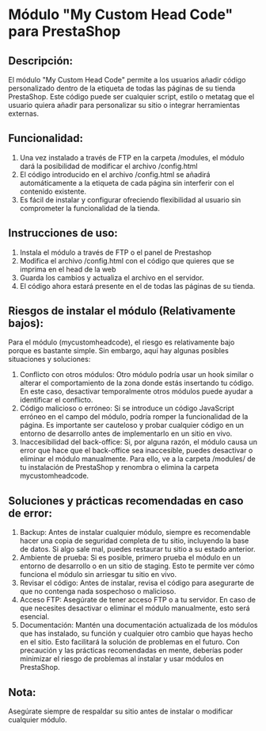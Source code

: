 Módulo "My Custom Head Code" para PrestaShop
===========================================

Descripción:
------------
El módulo "My Custom Head Code" permite a los usuarios añadir código personalizado dentro de la etiqueta <head> de todas las páginas de su tienda PrestaShop. Este código puede ser cualquier script, estilo o metatag que el usuario quiera añadir para personalizar su sitio o integrar herramientas externas.

Funcionalidad:
--------------
1. Una vez instalado a través de FTP en la carpeta /modules, el módulo dará la posibilidad de modificar el archivo /config.html
2. El código introducido en el archivo /config.html se añadirá automáticamente a la etiqueta <head> de cada página sin interferir con el contenido existente.
3. Es fácil de instalar y configurar ofreciendo flexibilidad al usuario sin comprometer la funcionalidad de la tienda.

Instrucciones de uso:
---------------------
1. Instala el módulo a través de FTP o el panel de Prestashop
2. Modifica el archivo /config.html con el código que quieres que se imprima en el head de la web
3. Guarda los cambios y actualiza el archivo en el servidor.
4. El código ahora estará presente en el <head> de todas las páginas de su tienda.

Riesgos de instalar el módulo (Relativamente bajos):
----------------------------------------------------
Para el módulo (mycustomheadcode), el riesgo es relativamente bajo porque es bastante simple. Sin embargo, aquí hay algunas posibles situaciones y soluciones:
1. Conflicto con otros módulos: Otro módulo podría usar un hook similar o alterar el comportamiento de la zona donde estás insertando tu código. En este caso, desactivar temporalmente otros módulos puede ayudar a identificar el conflicto.
2. Código malicioso o erróneo: Si se introduce un código JavaScript erróneo en el campo del módulo, podría romper la funcionalidad de la página. Es importante ser cauteloso y probar cualquier código en un entorno de desarrollo antes de implementarlo en un sitio en vivo.
3. Inaccesibilidad del back-office: Si, por alguna razón, el módulo causa un error que hace que el back-office sea inaccesible, puedes desactivar o eliminar el módulo manualmente. Para ello, ve a la carpeta /modules/ de tu instalación de PrestaShop y renombra o elimina la carpeta mycustomheadcode.

Soluciones y prácticas recomendadas en caso de error:
----------------------------------------------------
1. Backup: Antes de instalar cualquier módulo, siempre es recomendable hacer una copia de seguridad completa de tu sitio, incluyendo la base de datos. Si algo sale mal, puedes restaurar tu sitio a su estado anterior.
2. Ambiente de prueba: Si es posible, primero prueba el módulo en un entorno de desarrollo o en un sitio de staging. Esto te permite ver cómo funciona el módulo sin arriesgar tu sitio en vivo.
3. Revisar el código: Antes de instalar, revisa el código para asegurarte de que no contenga nada sospechoso o malicioso.
4. Acceso FTP: Asegúrate de tener acceso FTP o a tu servidor. En caso de que necesites desactivar o eliminar el módulo manualmente, esto será esencial.
5. Documentación: Mantén una documentación actualizada de los módulos que has instalado, su función y cualquier otro cambio que hayas hecho en el sitio. Esto facilitará la solución de problemas en el futuro.
Con precaución y las prácticas recomendadas en mente, deberías poder minimizar el riesgo de problemas al instalar y usar módulos en PrestaShop.

Nota:
-----
Asegúrate siempre de respaldar su sitio antes de instalar o modificar cualquier módulo.
